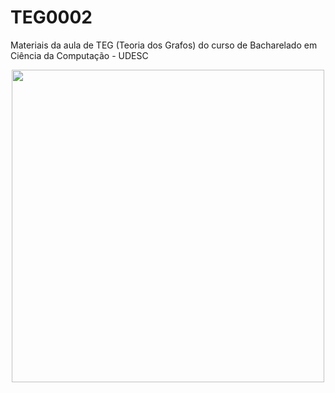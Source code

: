 # TEG0002
Materiais da aula de TEG (Teoria dos Grafos) do curso de Bacharelado em Ciência da Computação - UDESC

<p align="center">
  <img class="gatsby-resp-image-image" src="https://static.javatpoint.com/tutorial/graph-theory/images/graph-theory-tutorial.png" width="500">
</p>
